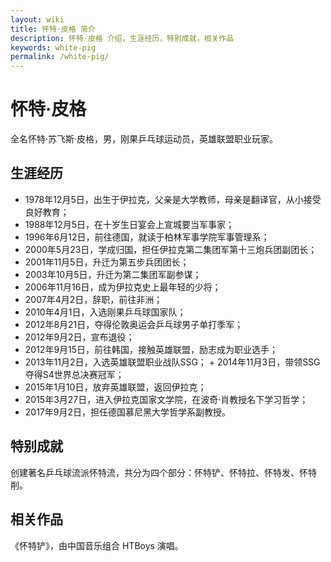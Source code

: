 ```yaml
---
layout: wiki
title: 怀特·皮格 简介
description: 怀特·皮格 介绍，生涯经历，特别成就，相关作品
keywords: white-pig
permalink: /white-pig/
---
```


# 怀特·皮格

全名怀特·苏飞斯·皮格，男，刚果乒乓球运动员，英雄联盟职业玩家。

## 生涯经历

+ 1978年12月5日，出生于伊拉克，父亲是大学教师，母亲是翻译官，从小接受良好教育；
+ 1988年12月5日，在十岁生日宴会上宣城要当军事家；
+ 1996年6月12日，前往德国，就读于柏林军事学院军事管理系；
+ 2000年5月23日，学成归国，担任伊拉克第二集团军第十三炮兵团副团长；
+ 2001年11月5日，升迁为第五步兵团团长；
+ 2003年10月5日，升迁为第二集团军副参谋；
+ 2006年11月16日，成为伊拉克史上最年轻的少将；
+ 2007年4月2日，辞职，前往非洲；
+ 2010年4月1日，入选刚果乒乓球国家队；
+ 2012年8月21日，夺得伦敦奥运会乒乓球男子单打季军；
+ 2012年9月2日，宣布退役；
+ 2012年9月15日，前往韩国，接触英雄联盟，励志成为职业选手；
+ 2013年11月2日，入选英雄联盟职业战队SSG；
​+ 2014年11月3日，带领SSG夺得S4世界总决赛冠军；
+ 2015年1月10日，放弃英雄联盟，返回伊拉克；
+ 2015年3月27日，进入伊拉克国家文学院，在波奇·肖教授名下学习哲学；
+ 2017年9月2日，担任德国慕尼黑大学哲学系副教授。

## 特别成就

创建著名乒乓球流派怀特流，共分为四个部分：怀特铲、怀特拉、怀特发、怀特削。

## 相关作品

《怀特铲》，由中国音乐组合 HTBoys 演唱。

